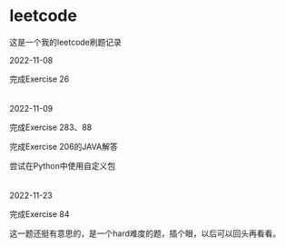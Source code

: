 # leetcode
这是一个我的leetcode刷题记录

2022-11-08

完成Exercise 26
<br/>
<br/>
<br/>
2022-11-09

完成Exercise 283、88

完成Exercise 206的JAVA解答

尝试在Python中使用自定义包
<br/>
<br/>
<br/>
2022-11-23

完成Exercise 84

这一题还挺有意思的，是一个hard难度的题，插个眼，以后可以回头再看看。
